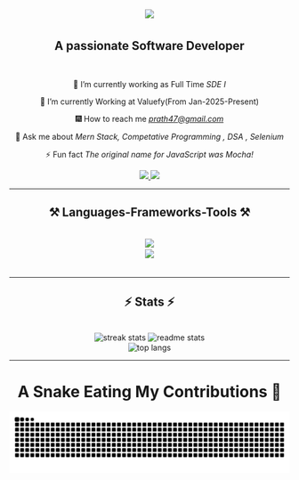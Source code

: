 <h1 align="center">
    <img src="https://readme-typing-svg.herokuapp.com/?font=Righteous&size=35&center=true&vCenter=true&width=500&height=70&duration=4000&lines=Hi+There!+👋;+I'm+Prathmesh!;" />
</h1>

<h2 align="center">A passionate Software Developer</h2>

<br/>

<div align="center">
 
🔭 I’m currently working as Full Time *SDE I*
 
🌱 I’m currently Working at Valuefy(From Jan-2025-Present)

🎆 How to reach me *prath47@gmail.com*

💬 Ask me about *Mern Stack, Competative Programming , DSA , Selenium*

⚡ Fun fact *The original name for JavaScript was Mocha!*

 </div>

 </div>
 
<div align="center"> 
  <a href="mailto:prath47@gmail.com">
    <img src="https://img.shields.io/badge/Gmail-333333?style=for-the-badge&logo=gmail&logoColor=red" />
  </a>
  <a href="https://www.linkedin.com/in/prathmesh-waghmare-591716231/" target="_blank">
    <img src="https://img.shields.io/badge/LinkedIn-0077B5?style=for-the-badge&logo=linkedin&logoColor=white" target="_blank" />
  </a>
</div>

 <hr/>

 <h2 align="center">⚒️ Languages-Frameworks-Tools ⚒️</h2>
<br/>
<div align="center">
    <img src="https://skillicons.dev/icons?i=c,cpp,html,css,bootstrap,tailwind,javascript,react,mui,ubuntu,docker,postgres,prisma" /><br>
    <img src="https://skillicons.dev/icons?i=nodejs,express,mongodb,typescript,postman,firebase,github,git,typescript,aws,cloudflare,nginx" /><br>
</div>

<br/>
<hr/>


<h2 align="center">⚡ Stats ⚡</h2>
<br>
<div align=center>
  <img width=390 src="https://github-readme-streak-stats-salesp07.vercel.app/?user=prath47&count_private=true&theme=react&border_radius=10" alt="streak stats"/>
  <img width=390 src="https://github-readme-stats-salesp07.vercel.app/api?username=prath47&count_private=true&show_icons=true&theme=react&rank_icon=github&border_radius=10" alt="readme stats" />
  <br/>
  <img width=325 align="center" src="https://github-readme-stats-salesp07.vercel.app/api/top-langs/?username=prath47&hide=HTML&langs_count=8&layout=compact&theme=react&border_radius=10&size_weight=0.5&count_weight=0.5&exclude_repo=github-readme-stats" alt="top langs" />
</div>

<hr/>

<div align="center">
	
# A Snake Eating My Contributions 🐍

</div>
<p align="center">
	<picture>
		  <source media="(prefers-color-scheme: dark)" srcset="https://raw.githubusercontent.com/prath47/prath47/output/github-contribution-grid-snake-dark.svg">
		  <source media="(prefers-color-scheme: light)" srcset="https://raw.githubusercontent.com/prath47/prath47/output/github-contribution-grid-snake.svg">
		  <img alt="github contribution grid snake animation" src="https://raw.githubusercontent.com/prath47/prath47/output/github-contribution-grid-snake.svg">
	</picture>
</p>
